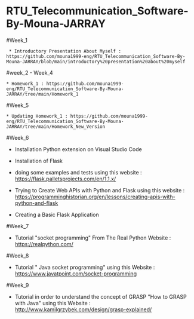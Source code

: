 # RTU_Telecommunication_Software-By-Mouna-JARRAY

#Week_1

     * Introductory Presentation About Myself : https://github.com/mouna1999-eng/RTU_Telecommunication_Software-By-Mouna-JARRAY/blob/main/introductory%20presentation%20about%20myself

#week_2 - Week_4 

    * Homework_1 : https://github.com/mouna1999-eng/RTU_Telecommunication_Software-By-Mouna-JARRAY/tree/main/Homework_1

#Week_5

    * Updating Homework_1 : https://github.com/mouna1999-eng/RTU_Telecommunication_Software-By-Mouna-JARRAY/tree/main/Homework_New_Version

#Week_6

   * Installation Python extension on Visual Studio Code

   * Installation of Flask

   * doing some examples and tests using this website : https://flask.palletsprojects.com/en/1.1.x/

   * Trying to Create Web APIs with Python and Flask using this website : https://programminghistorian.org/en/lessons/creating-apis-with-python-and-flask

   * Creating a Basic Flask Application

#Week_7

   * Tutorial "socket programming" From The Real Python Website : https://realpython.com/
   
#Week_8

   * Tutorial " Java socket programming" using this Website : https://www.javatpoint.com/socket-programming 
   
#Week_9

   * Tutorial in order to understand the concept of GRASP "How to GRASP with Java" using this Website : http://www.kamilgrzybek.com/design/grasp-explained/
